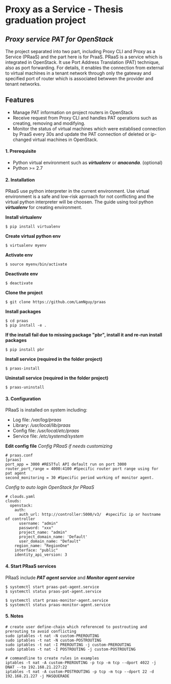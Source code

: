 # Proxy as a Service - Thesis graduation project
## _Proxy service PAT for OpenStack_
The project separated into two part, including Proxy CLI and Proxy as a Service (PRaaS) and the part here is for PraaS. 
PRaaS is a service which is integrated in OpenStack. It use Port Address Translation (PAT) technique, also as port forwarding. For details, it enables the connection from external to virtual machines in a tenant network through only the gateway and specified port of router which is associated betwwen the provider and tenant networks.  

## Features
- Manage PAT information on project routers in OpenStack
- Receive request from Proxy CLI and handles PAT operations such as creating, removing and modifying.
- Monitor the status of virtual machines which were establised connection by PraaS every 30s and update the PAT connection of deleted or ip-changed virtual machines in OpenStack.

#### 1. Prerequisite
- Python virtual environment such as __*virtualenv*__ or __*anaconda*__. (optional)
- Python >= 2.7
#### 2. Installation
PRaaS use python interpreter in the current environment. Use virtual environment is a safe and low-risk aprroach for not conflicting and the virtual python interpreter will be choosen. The guide using tool python __*virtualenv*__ for creating environment.

__Install virtualenv__
```
$ pip install virtualenv
```
__Create virtual python env__
```
$ virtualenv myenv
```
__Activate env__
```
$ source myenv/bin/activate
```
__Deactivate env__
```
$ deactivate
```
__Clone the project__
```
$ git clone https://github.com/LamNguy/praas 
```
__Install packages__
```
$ cd praas
$ pip install -e .
```
__If the install fail due to missing package "pbr", install it and re-run install packages__
```
$ pip install pbr
```
__Install service (required in the folder project)__
```
$ praas-install
```
__Uninstall service (required in the folder project)__
```
$ praas-uninstall
```
#### 3. Configuration
PRaaS is installed on system including:
- Log file: _/var/log/praas_
- Library: _/usr/local/lib/praas_
- Config file: _/usr/local/etc/praas_
- Service file: _/etc/systemd/system_

__Edit config file__
_Config PRaaS if needs customizing_
```
# praas.conf
[praas]
port_app = 3000 #RESTful API default run on port 3000
router_port_range = 4000:4100 #Specific router port range using for pat agent
second_monitoring = 30 #Specific period working of monitor agent.
```
_Config to auto login OpenStack for PRaaS_
```
# clouds.yaml
clouds:
  openstack:
    auth:
      auth_url: http://controller:5000/v3/  #specific ip or hostname of controller
      username: "admin"
      password: "xxx"
      project_name: "admin"
      project_domain_name: 'Default'
      user_domain_name: "Default"
    region_name: "RegionOne"
    interface: "public"
    identity_api_version: 3
```
#### 4. Start PRaaS services
PRaaS include __*PAT agent service*__ and __*Monitor agent service*__
```
$ systemctl start praas-pat-agent.service
$ systemctl status praas-pat-agent.service
```
```
$ systemctl start praas-monitor-agent.service
$ systemctl status praas-monitor-agent.service
```
#### 5. Notes
```
# create user define-chain which referenced to postrouting and prerouting to avoid conflicting
sudo iptables -t nat -N custom-PREROUTING
sudo iptables -t nat -N custom-POSTROUTING
sudo iptables -t nat -I PREROUTING -j custom-PREROUTING
sudo iptables -t nat -I POSTROUTING -j custom-POSTROUTING

# commandline to create rules in examples
iptables -t nat -A custom-PREROUTING -p tcp -m tcp --dport 4022 -j DNAT --to 192.168.21.227:22
iptables -t nat -A custom-POSTROUTING -p tcp -m tcp --dport 22 -d 192.168.21.227 -j MASQUERADE
```
